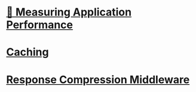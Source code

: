 # [🔧 Measuring Application Performance](measuring.md)
# [Caching](caching/toc.md)
# [Response Compression Middleware](response-compression.md)
